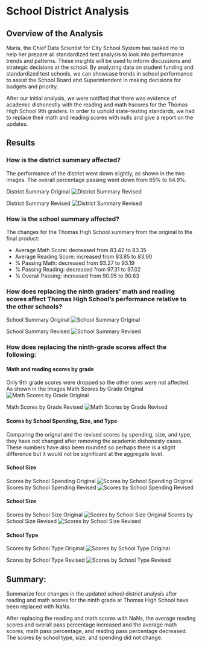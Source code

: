 # School District Analysis

## Overview of the Analysis
Maria, the Chief Data Scientist for City School System has tasked me to help her prepare all standardized test analysis to look into performance trends and patterns. These insights will be used to inform discussions and strategic decisions at the school. By analyzing data on student funding and standardized test schools, we can showcase trends in school performance to assist the School Board and Superintendent in making decisions for budgets and priority. 

After our initial analysis, we were notified that there was evidence of academic dishonestly with the reading and math hscores for the Thomas High School 9th graders. In order to uphold state-testing standards, we had to replace their math and reading scores with nulls and give a report on the updates.

## Results

### How is the district summary affected?

The performance of the district went down slightly, as shown in the two images. The overall percentage passing went down from 65% to 64.9%. 

District Summary Original
![District Summary Revised](https://github.com/chloebellehooton/School_District_Analysis/blob/main/Images/district_summary_before.png)

District Summary Revised
![District Summary Revised](https://github.com/chloebellehooton/School_District_Analysis/blob/main/Images/district_summary_after.png)


### How is the school summary affected?
The changes for the Thomas High School summary from the original to the final product:  
  - Average Math Score: decreased from 83.42 to 83.35
  - Average Reading Score: increased from 83.85 to 83.90
  - % Passing Math: decreased from 93.27 to 93.19
  - % Passing Reading: decreased from 97.31 to 97.02
  - % Overall Passing: increased from 90.95 to 90.63

### How does replacing the ninth graders’ math and reading scores affect Thomas High School’s performance relative to the other schools?

School Summary Original
![School Summary Original](https://github.com/chloebellehooton/School_District_Analysis/blob/main/Images/per_school_summary_before.png) 

School Summary Revised
![School Summary Revised](https://github.com/chloebellehooton/School_District_Analysis/blob/main/Images/per_school_summary_after.png)

### How does replacing the ninth-grade scores affect the following:

#### Math and reading scores by grade
Only 9th grade scores were dropped so the other ones were not affected. As shown in the images
Math Scores by Grade Original
![Math Scores by Grade Original](https://github.com/chloebellehooton/School_District_Analysis/blob/main/Images/math_bygrade_before.png)

Math Scores by Grade Revised
![Math Scores by Grade Revised](https://github.com/chloebellehooton/School_District_Analysis/blob/main/Images/math_bygrade_after.png)


#### Scores by School Spending, Size, and Type
Comparing the orignal and the revised scores by spending, size, and type, they have not changed after removing the academic dishonesty cases. These numbers have also been rounded so perhaps there is a slight difference but it would not be significant at the aggregate level. 

#### School Size
Scores by School Spending Original
![Scores by School Spending Original](https://github.com/chloebellehooton/School_District_Analysis/blob/main/Images/scores_spending_before.png)
Scores by School Spending Revised
![Scores by School Spending Revised](https://github.com/chloebellehooton/School_District_Analysis/blob/main/Images/scores_spending_after.png)

#### School Size
Scores by School Size Original
![Scores by School Size Original](https://github.com/chloebellehooton/School_District_Analysis/blob/main/Images/scores_size_before.png)
Scores by School Size Revised
![Scores by School Size Revised](https://github.com/chloebellehooton/School_District_Analysis/blob/main/Images/scores_size_after.png)

#### School Type
Scores by School Type Original
![Scores by School Type Original](https://github.com/chloebellehooton/School_District_Analysis/blob/main/Images/scores_type_before.png)

Scores by School Type Revised
![Scores by School Type Revised](https://github.com/chloebellehooton/School_District_Analysis/blob/main/Images/scores_type_after.png)

## Summary: 

Summarize four changes in the updated school district analysis after reading and math scores for the ninth grade at Thomas High School have been replaced with NaNs.


After replacing the reading and math scores with NaNs, the average reading scores and overall pass percentage increased and the average math scores, math pass percentage, and reading pass percentage decreased. The scores by school type, size, and spending did not change. 
